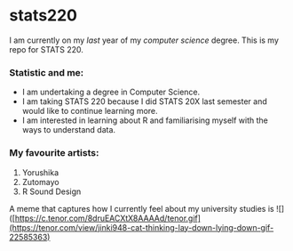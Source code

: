 # stats220

I am currently on my *last* year of my *computer science* degree. This is my repo for STATS 220. 

### Statistic and me:

- I am undertaking a degree in Computer Science.
- I am taking STATS 220 because I did STATS 20X last semester and would like to continue learning more.
- I am interested in learning about R and familiarising myself with the ways to understand data.

### My favourite artists:

1. Yorushika
2. Zutomayo
3. R Sound Design


A meme that captures how I currently feel about my university studies is ![]([https://c.tenor.com/8druEACXtX8AAAAd/tenor.gif](https://tenor.com/view/jinki948-cat-thinking-lay-down-lying-down-gif-22585363)
